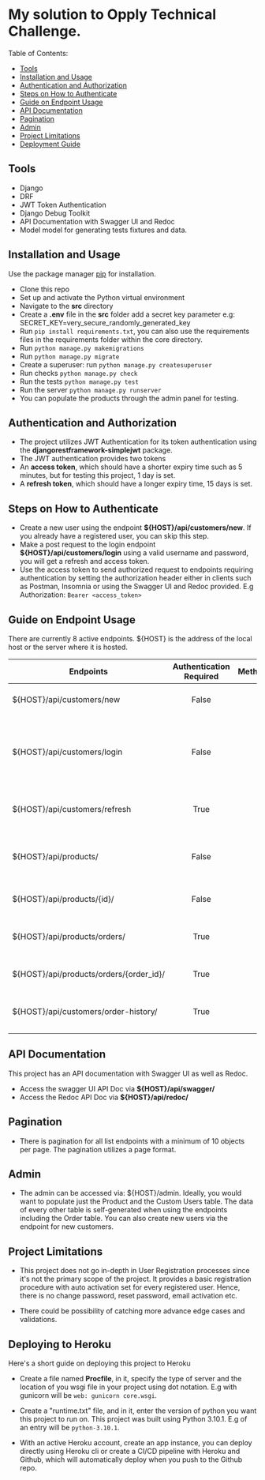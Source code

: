 # My solution to Opply Technical Challenge.

Table of Contents:
- [Tools](#tools)
- [Installation and Usage](#installation-and-usage)
- [Authentication and Authorization](#authentication-and-authorization)
- [Steps on How to Authenticate](#steps-on-how-to-authenticate)
- [Guide on Endpoint Usage](#guide-on-endpoint-usage)
- [API Documentation](#api-documentation)
- [Pagination](#pagination)
- [Admin](#admin)
- [Project Limitations](#project-limitations)
- [Deployment Guide](#deploying-to-heroku)

## Tools

- Django
- DRF
- JWT Token Authentication
- Django Debug Toolkit
- API Documentation with Swagger UI and Redoc
- Model model for generating tests fixtures and data.

## Installation and Usage

Use the package manager [pip](https://pip.pypa.io/en/stable/) for installation.

- Clone this repo
- Set up and activate the Python virtual environment
- Navigate to the **src** directory 
- Create a **.env** file in the **src** folder add a secret key parameter e.g: SECRET_KEY=very_secure_randomly_generated_key
- Run ```pip install requirements.txt```, you can also use the requirements files in the requirements folder within the core directory.
- Run ```python manage.py makemigrations```
- Run ```python manage.py migrate```
- Create a superuser: run ```python manage.py createsuperuser```
- Run checks ```python manage.py check```
- Run the tests ```python manage.py test```
- Run the server ```python manage.py runserver```
- You can populate the products through the admin panel for testing.

## Authentication and Authorization

- The project utilizes JWT Authentication for its token authentication using the **djangorestframework-simplejwt** package.
- The JWT authentication provides two tokens
- An **access token**, which should have a shorter expiry time such as 5 minutes, but for testing this project, 1 day is set.
- A **refresh token**, which should have a longer expiry time, 15 days is set.

## Steps on How to Authenticate

- Create a new user using the endpoint **${HOST}/api/customers/new**. If you already have a registered user, you can skip this step.
- Make a post request to the login endpoint **${HOST}/api/customers/login** using a valid username and password, you will get a refresh and access token.
- Use the access token to send authorized request to endpoints requiring authentication by setting the authorization header either in clients such as Postman, Insomnia or using the Swagger UI and Redoc provided.
E.g Authorization: `Bearer <access_token>`


## Guide on Endpoint Usage
There are currently 8 active endpoints.
${HOST} is the address of the local host or the server where it is hosted. 

| Endpoints       | Authentication Required         | Method(s)  | Action | 
| ------------- |:-------------:| -----:| :-------------: |
| ${HOST}/api/customers/new | False | POST | Create a new user as a customer |
| ${HOST}/api/customers/login | False |   POST | Generate an access and refresh JWT token for authentication and authorization |
| ${HOST}/api/customers/refresh | True | POST | Generate a new access token using a refresh token. |
| ${HOST}/api/products/ | False | GET | List all available products in a paginated format.
| ${HOST}/api/products/{id}/ | False | GET | Get single product using the id.|
| ${HOST}/api/products/orders/ | True  | GET | Get a list of orders pertaining to a customer |
| ${HOST}/api/products/orders/{order_id}/ | True  | GET | Get a single order using the order_id |
| ${HOST}/api/customers/order-history/ | True | GET | Get the order history of an authenticated customer |

## API Documentation
This project has an API documentation with Swagger UI as well as Redoc.
- Access the swagger UI API Doc via **${HOST}/api/swagger/**
- Access the Redoc API Doc via **${HOST}/api/redoc/**


## Pagination
- There is pagination for all list endpoints with a minimum of 10 objects per page. The pagination utilizes a page format.

## Admin
- The admin can be accessed via: ${HOST}/admin. Ideally, you would want to populate just the Product and the Custom Users table. The data of every other table is self-generated when using the endpoints including the Order table. You can also create new users via the endpoint for new customers.

## Project Limitations
- This project does not go in-depth in User Registration processes since it's not the primary scope of the project. It provides a basic registration procedure with auto activation set for every registered user. Hence, there is no change password, reset password, email activation etc.

- There could be possibility of catching more advance edge cases and validations.

## Deploying to Heroku
Here's a short guide on deploying this project to Heroku
- Create a file named **Procfile**, in it, specify the type of server and the location of you wsgi file in your project using dot notation. E.g with gunicorn will be ```web: gunicorn core.wsgi```.

- Create a "runtime.txt" file, and in it, enter the version of python you want this project to run on. This project was built using Python 3.10.1. E.g of an entry will be ```python-3.10.1```.

- With an active Heroku account, create an app instance, you can deploy directly using Heroku cli or create a CI/CD pipeline with Heroku and Github, which will automatically deploy when you push to the Github repo.
